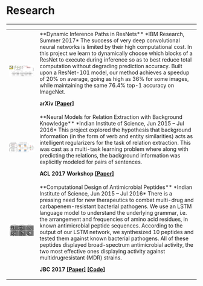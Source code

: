 # Research
---

<table class="researchtable">

<tbody>

<tr>
<td class="img"> <img src="images/blockdrop.png"> </td>
<td markdown="span">
**Dynamic Inference Paths in ResNets**  
*IBM Research, Summer 2017*  
The success of very deep convolutional neural networks is limited by their high computational cost. In this project we learn to dynamically choose which blocks of a ResNet to execute during inference so as to best reduce total computation without degrading prediction accuracy. Built upon a ResNet-101 model, our method achieves a speedup of 20% on average, going as high as 36% for some images, while maintaining the same 76.4% top-1 accuracy on ImageNet.  

**arXiv [[Paper]](https://arxiv.org/pdf/1711.08393.pdf)**
</td>
</tr>


<tr>
<td class="img"><img src="images/siamese-memnet.png"> </td>
<td markdown="span">
**Neural Models for Relation Extraction with Background Knowledge**  
*Indian Institute of Science, Jun 2015 – Jul 2016*  
This project explored the hypothesis that background information (in the form of verb and entity similarities) acts as intelligent regularizers for the task of relation extraction. This was cast as a multi-task learning problem where along with predicting the relations, the background information was explicitly modeled for pairs of sentences.  

**ACL 2017 Workshop [[Paper]](https://arxiv.org/pdf/1710.09942.pdf)**
</td>
</tr>

<tr>
<td class="img"><img src="images/amp-lm.png"> </td>
<td markdown="span">
**Computational Design of Antimicrobial Peptides**  
*Indian Institute of Science, Jun 2015 – Jul 2016*  
There is a pressing need for new therapeutics to combat multi-drug and carbapenem-resistant bacterial pathogens. We use an LSTM language model to understand the underlying grammar, i.e. the arrangement and frequencies of amino acid residues, in known antimicrobial peptide sequences. According to the output of our LSTM network, we synthesized 10 peptides and tested them against known bacterial pathogens. All of these peptides displayed broad-spectrum antimicrobial activity, the two most effective ones displaying activity against multidrugresistant (MDR) strains.  

**JBC 2017 [[Paper]](http://www.jbc.org/content/early/2017/12/19/jbc.M117.805499.full.pdf) [[Code]](https://github.com/Tushar-N/amp-lm)**
</td>
</tr>

</tbody>
</table>

